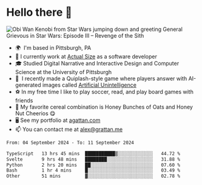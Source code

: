 <!--
**GameDog9988/GameDog9988** is a ✨ _special_ ✨ repository because its `README.md` (this file) appears on your GitHub profile.

Here are some ideas to get you started:

- 🔭 I’m currently working on ...
- 🌱 I’m currently learning ...
- 👯 I’m looking to collaborate on ...
- 🤔 I’m looking for help with ...
- 💬 Ask me about ...
- 📫 How to reach me: ...
- 😄 Pronouns: ...
- ⚡ Fun fact: ...
-->



Hello there 👋
==================================

![Obi Wan Kenobi from Star Wars jumping down and greeting General Grievous in Star Wars: Episode III – Revenge of the Sith](https://github.com/agrattan0820/agrattan0820/assets/51346343/689e56eb-29be-46a5-a079-28ea727b5f7e)


- 🌍  I'm based in Pittsburgh, PA
- 🔭  I currently work at [Actual Size](https://actualsize.com/) as a software developer
- 🎓  Studied Digital Narrative and Interactive Design and Computer Science at the University of Pittsburgh
- 👾  I recently made a Quiplash-style game where players answer with AI-generated images called [Artificial Unintelligence](https://github.com/agrattan0820/artificial-unintelligence)
- ⚽  In my free time I like to play soccer, read, and play board games with friends
- 🥣  My favorite cereal combination is Honey Bunches of Oats and Honey Nut Cheerios 😋
- 🖥️  See my portfolio at [agattan.com](http://agrattan.com/)
- 📫  You can contact me at [alex@grattan.me](mailto:alex@grattan.me)

<!--START_SECTION:waka-->

```txt
From: 04 September 2024 - To: 11 September 2024

TypeScript   13 hrs 45 mins  ███████████▒░░░░░░░░░░░░░   44.72 %
Svelte       9 hrs 48 mins   ████████░░░░░░░░░░░░░░░░░   31.88 %
Python       2 hrs 20 mins   ██░░░░░░░░░░░░░░░░░░░░░░░   07.60 %
Bash         1 hr 4 mins     █░░░░░░░░░░░░░░░░░░░░░░░░   03.49 %
Other        51 mins         ▓░░░░░░░░░░░░░░░░░░░░░░░░   02.78 %
```

<!--END_SECTION:waka-->
